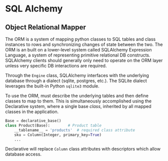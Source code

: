 # SQL Alchemy

## Object Relational Mapper
The ORM is a system of mapping python classes to SQL tables and class instances to rows and synchronizing changes of state between the two.  The ORM is an built on a lower-level system called SQLAlchemy Expression Language, a system of representing primitive relational DB constructs.  SQLAlchemy clients should generally only need to operate on the ORM layer unless very specific DB interactions are required.

Through the `Engine` class, SQLAlchemy interfaces with the underlying database through a dialect (sqlite, postgres, etc.).  The SQLite dialect leverages the built-in Python `sqlite3` module.

To use the ORM, must describe the underlying tables and then define classes to map to them.  This is simultaneously accomplished using the Declarative system, where a single base _class_, inherited by all mapped classes in the application.
```python
Base = declarative_base()
class Product(Base):        # Product table
    __tablename__ = 'products'  # required class attribute
    sku = Column(Integer, primary_key=True)
    ...
```
Declarative will replace `Column` class attributes with descriptors which allow database access.
